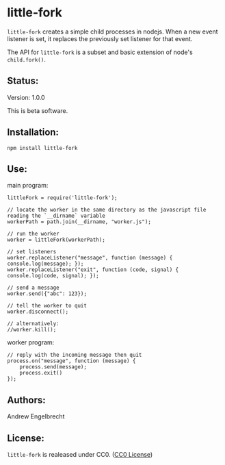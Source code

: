 # little-fork

`little-fork` creates a simple child processes in nodejs. When a new event
listener is set, it replaces the previously set listener for that event.

The API for `little-fork` is a subset and basic extension of node's
`child.fork()`.

## Status:

Version: 1.0.0

This is beta software.

## Installation:

    npm install little-fork

## Use:

main program:

    littleFork = require('little-fork');

    // locate the worker in the same directory as the javascript file reading the `__dirname` variable
    workerPath = path.join(__dirname, "worker.js");

    // run the worker
    worker = littleFork(workerPath);

    // set listeners
    worker.replaceListener("message", function (message) { console.log(message); });
    worker.replaceListener("exit", function (code, signal) { console.log(code, signal); });

    // send a message
    worker.send({"abc": 123});

    // tell the worker to quit
    worker.disconnect();

    // alternatively:
    //worker.kill();

worker program:

    // reply with the incoming message then quit
    process.on("message", function (message) {
        process.send(message);
        process.exit()
    });

## Authors:

Andrew Engelbrecht

## License:

`little-fork` is realeased under CC0. ([CC0 License](https://creativecommons.org/publicdomain/zero/1.0/))

